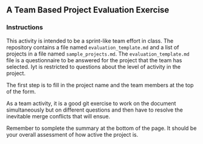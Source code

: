 
## A Team Based Project Evaluation  Exercise

### Instructions

This activity is intended to be a sprint-like team effort in class.
The repository contains a file named `evaluation_template.md` and a list of 
projects in a file named `sample_projects.md`.
The `evaluation_template.md` file is a questionnaire to be answered for the
project that the team has selected. Iyt is restricted to questions about the
level of activity in the project.

The first step is to fill in the project name and the team members at the top
of the form.

As a team activity, it is a good git exercise to work on the document simultaneously but on different questions
and then have to resolve the inevitable merge conflicts that will ensue.

Remember to somplete the summary at the bottom of the page. It should be
your overall assessment of how active the project is.

